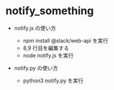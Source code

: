 # notify_something

- notify.js の使い方

  - npm install @slack/web-api を実行
  - 8,9 行目を編集する
  - node notify.js を実行

- notify.py の使い方
  - python3 notify.py を実行
